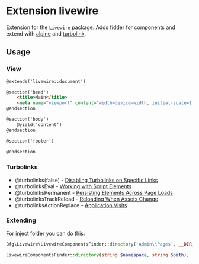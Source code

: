 # Extension livewire

Extension for the [`Livewire`](https://laravel-livewire.com/) package. 
Adds fidder for components and extend with [alpine](https://alpinejs.dev/) and [turbolink](https://laravel-livewire.com/).

## Usage

### View
```html
@extends('livewire::document')

@section('head')
    <title>Main</title>
    <meta name="viewport" content="width=device-width, initial-scale=1, shrink-to-fit=no"/>
@endsection

@section('body')
    @yield('content')
@endsection

@section('footer')
    
@endsection
```

### Turbolinks

* @turbolinks(false) - [Disabling Turbolinks on Specific Links](https://github.com/turbolinks/turbolinks#disabling-turbolinks-on-specific-links)
* @turbolinksEval - [Working with Script Elements](https://github.com/turbolinks/turbolinks#working-with-script-elements)
* @turbolinksPermanent - [Persisting Elements Across Page Loads](https://github.com/turbolinks/turbolinks#persisting-elements-across-page-loads)
* @turbolinksTrackReload - [Reloading When Assets Change](https://github.com/turbolinks/turbolinks#reloading-when-assets-change)
* @turbolinksActionReplace - [Application Visits](https://github.com/turbolinks/turbolinks#application-visits)

### Extending

For inject folder you can do this:
```php
Bfg\Livewire\LivewireComponentsFinder::directory('Admin\\Pages', __DIR__.'/../Pages');
```
```php
LivewireComponentsFinder::directory(string $namespace, string $path);
```
